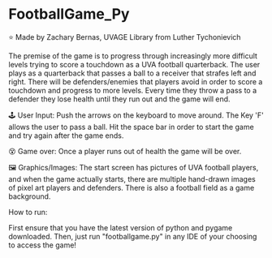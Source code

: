 # FootballGame_Py

⭐ Made by Zachary Bernas, UVAGE Library from Luther Tychonievich

The premise of the game is to progress through increasingly more difficult levels trying to score a touchdown as a UVA football quarterback. The user plays as a quarterback that passes a ball to a receiver that strafes left and right. There will be defenders/enemies that players avoid in order to score a touchdown and progress to more levels. Every time they throw a pass to a defender they lose health until they run out and the game will end.

🕹️ User Input: Push the arrows on the keyboard to move around. The Key 'F' allows the user to pass a ball. Hit the space bar in order to start the game and try again after the game ends.

😵 Game over: Once a player runs out of health the game will be over.

🖼️ Graphics/Images: The start screen has pictures of UVA football players, and when the game actually starts, there are multiple hand-drawn images of pixel art players and defenders. There is also a football field as a game background.


How to run:

First ensure that you have the latest version of python and pygame downloaded. Then, just run "footballgame.py" in any IDE of your choosing to access the game!